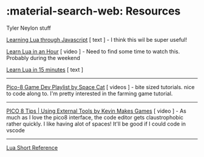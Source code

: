:material-search-web: Resources
========================
Tyler Neylon stuff

[Learning Lua through Javascript](https://tylerneylon.com/notes/lua_from_js/lua_from_js.html) [ text ] -  I think this wil be super useful!

[Learn Lua in an Hour](https://www.youtube.com/watch?v=S4eNl1rA1Ns)  [ video ] - Need to find some time to watch this. Probably during the weekend

[Learn Lua in 15 minutes](https://tylerneylon.com/a/learn-lua/) [ text ]

---

[Pico-8 Game Dev Playlist by Space Cat](https://www.youtube.com/playlist?list=PLavIQQGm3RCmPt93jcg4LEQTvoZRFf9l0) [ videos ] - bite sized tutorials. nice to code along to. I'm pretty interested in the farming game tutorial.

---

[PICO 8 Tips | Using External Tools by Kevin Makes Games](https://www.youtube.com/watch?v=srPKBhzgZhc) [ video ] - As much as I love the pico8 interface, the code editor gets claustrophobic rather quickly. I like having alot of spaces! It'll be good if I could code in vscode

---

[Lua Short Reference](http://lua-users.org/files/wiki_insecure/users/thomasl/luarefv51.pdf)

